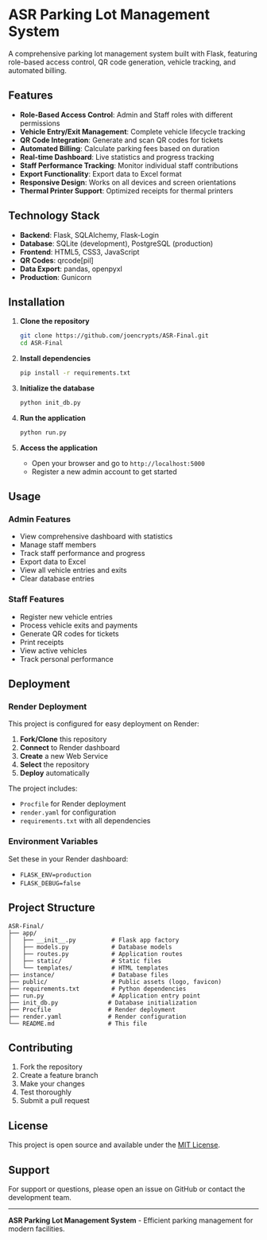 # ASR Parking Lot Management System

A comprehensive parking lot management system built with Flask, featuring role-based access control, QR code generation, vehicle tracking, and automated billing.

## Features

- **Role-Based Access Control**: Admin and Staff roles with different permissions
- **Vehicle Entry/Exit Management**: Complete vehicle lifecycle tracking
- **QR Code Integration**: Generate and scan QR codes for tickets
- **Automated Billing**: Calculate parking fees based on duration
- **Real-time Dashboard**: Live statistics and progress tracking
- **Staff Performance Tracking**: Monitor individual staff contributions
- **Export Functionality**: Export data to Excel format
- **Responsive Design**: Works on all devices and screen orientations
- **Thermal Printer Support**: Optimized receipts for thermal printers

## Technology Stack

- **Backend**: Flask, SQLAlchemy, Flask-Login
- **Database**: SQLite (development), PostgreSQL (production)
- **Frontend**: HTML5, CSS3, JavaScript
- **QR Codes**: qrcode[pil]
- **Data Export**: pandas, openpyxl
- **Production**: Gunicorn

## Installation

1. **Clone the repository**
   ```bash
   git clone https://github.com/joencrypts/ASR-Final.git
   cd ASR-Final
   ```

2. **Install dependencies**
   ```bash
   pip install -r requirements.txt
   ```

3. **Initialize the database**
   ```bash
   python init_db.py
   ```

4. **Run the application**
   ```bash
   python run.py
   ```

5. **Access the application**
   - Open your browser and go to `http://localhost:5000`
   - Register a new admin account to get started

## Usage

### Admin Features
- View comprehensive dashboard with statistics
- Manage staff members
- Track staff performance and progress
- Export data to Excel
- View all vehicle entries and exits
- Clear database entries

### Staff Features
- Register new vehicle entries
- Process vehicle exits and payments
- Generate QR codes for tickets
- Print receipts
- View active vehicles
- Track personal performance

## Deployment

### Render Deployment
This project is configured for easy deployment on Render:

1. **Fork/Clone** this repository
2. **Connect** to Render dashboard
3. **Create** a new Web Service
4. **Select** the repository
5. **Deploy** automatically

The project includes:
- `Procfile` for Render deployment
- `render.yaml` for configuration
- `requirements.txt` with all dependencies

### Environment Variables
Set these in your Render dashboard:
- `FLASK_ENV=production`
- `FLASK_DEBUG=false`

## Project Structure

```
ASR-Final/
├── app/
│   ├── __init__.py          # Flask app factory
│   ├── models.py            # Database models
│   ├── routes.py            # Application routes
│   ├── static/              # Static files
│   └── templates/           # HTML templates
├── instance/                # Database files
├── public/                  # Public assets (logo, favicon)
├── requirements.txt         # Python dependencies
├── run.py                   # Application entry point
├── init_db.py              # Database initialization
├── Procfile                # Render deployment
├── render.yaml             # Render configuration
└── README.md               # This file
```

## Contributing

1. Fork the repository
2. Create a feature branch
3. Make your changes
4. Test thoroughly
5. Submit a pull request

## License

This project is open source and available under the [MIT License](LICENSE).

## Support

For support or questions, please open an issue on GitHub or contact the development team.

---

**ASR Parking Lot Management System** - Efficient parking management for modern facilities. 
